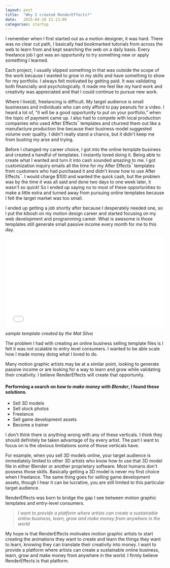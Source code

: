 ```yaml
---
layout: post
title:  "Why I created RenderEffects?"
date:   2015-04-10 21:13:09
categories: startup
---
```

I remember when I first started out as a motion designer, it was hard. There was no clear cut path, I basically had bookmarked tutorials from across the web to learn from and kept searching the web on a daily basis. Every freelance job I got was an opportunity to try something new or apply something I learned.
<!--more-->
Each project, I usually slipped something in that was outside the scope of the work because I wanted to grow in my skills and have something to show for my portfolio. I always felt motivated by getting paid. It was validating both financially and psychologically. It made me feel like my hard work and creativity was appreciated and that I could continue to pursue new work.

Where I live(d), freelancing is difficult. My target audience is small businesses and individuals who can only afford to pay peanuts for a video. I heard a lot of, “it will be a good opportunity to put on your portfolio,” when the topic of payment came up. I also had to compete with local production companies who used After Effects<small><sup>&trade;</sup></small> templates and churned them out like a manufacture production line because their business model suggested volume over quality. I didn't really stand a chance, but it didn't keep me from busting my arse and trying.

Before I changed my career choice, I got into the online template business and created a handful of templates. I instantly loved doing it. Being able to create what I wanted and turn it into cash sounded amazing to me. I got customization inquiry emails all the time for my After Effects<small><sup>&trade;</sup></small> templates from customers who had purchased it and didn't know how to use After Effects<small><sup>&trade;</sup></small>. I would charge $100 and wanted the quick cash, but the problem was by the time it was all said and done two days to one week later, it wasn't so quick! So I ended up saying no to most of these opportunities to make a little extra and turned away from pursuing online templates because I felt the target market was too small.

I ended up getting a job shortly after because I desperately needed one, so I put the kibosh on my motion design career and started focusing on my web development and programming career. What is awesome is those templates still generate small passive income every month for me to this day.

<iframe src="//player.vimeo.com/video/43887670?byline=0" width="500" height="281" frameborder="0" webkitallowfullscreen mozallowfullscreen allowfullscreen></iframe>

*sample template created by the Mat Silva*

The problem I had with creating an online business selling template files is I felt it was not scalable to entry level consumers. I wanted to be able scale how I made money doing what I loved to do.

Many motion graphic artists may be at a similar point, looking to generate passive income or are looking for a way to learn and grow while validating their creativity. I believe RenderEffects will create that opportunity.


#### Performing a search on *how to make money with Blender*, I found these solutions.

* Sell 3D models
* Sell stock photos
* Freelance
* Sell game development assets
* Become a trainer

I don't think there is anything wrong with any of these verticals. I think they should definitely be taken advantage of by every artist. The part I want to focus on is the obvious limitations some of those verticals have.

For example, when you sell 3D models online, your target audience is immediately limited to other 3D artists who know how to use that 3D model file in either Blender or another proprietary software. Most humans don't possess those skills. Basically getting a 3D model is never my first choice when I freelance. The same thing goes for selling game development assets, though I hear it can be lucrative, you are still limited to this particular target audience.

RenderEffects was born to bridge the gap I see between motion graphic templates and entry-level consumers.

> *I want to provide a platform where artists can create a sustainable online business, learn, grow and make money from anywhere in the world*

My hope is that RenderEffects motivates motion graphic artists to start creating the animations they want to create and learn the things they want to learn, knowing they can translate their creativity into money. I want to provide a platform where artists can create a sustainable online business, learn, grow and make money from anywhere in the world. I firmly believe RenderEffects is that platform.
